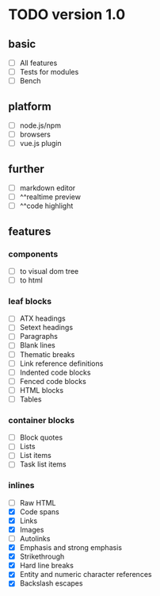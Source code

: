 # TODO version 1.0
## basic
- [ ] All features
- [ ] Tests for modules
- [ ] Bench

## platform
- [ ] node.js/npm
- [ ] browsers
- [ ] vue.js plugin

## further
- [ ] markdown editor
- [ ] ^^realtime preview
- [ ] ^^code highlight

## features
### components
- [ ] to visual dom tree
- [ ] to html

### leaf blocks
- [ ] ATX headings
- [ ] Setext headings
- [ ] Paragraphs
- [ ] Blank lines
- [ ] Thematic breaks
- [ ] Link reference definitions
- [ ] Indented code blocks
- [ ] Fenced code blocks
- [ ] HTML blocks
- [ ] Tables

### container blocks
- [ ] Block quotes
- [ ] Lists
- [ ] List items
- [ ] Task list items

### inlines
- [ ] Raw HTML
- [x] Code spans
- [x] Links
- [x] Images
- [ ] Autolinks
- [x] Emphasis and strong emphasis
- [x] Strikethrough
- [x] Hard line breaks
- [x] Entity and numeric character references
- [x] Backslash escapes